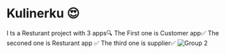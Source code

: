 # Kulinerku 😍
I ts a Resturant project with 3 apps🔍
The First one is Customer app✅
The seconed one is Resturant app ✅
The third one is supplier✅
![Group 2](https://github.com/YoussifMo7amed/Kulinerku/assets/152876266/f1907e93-02ea-433a-8354-041104ad267f)


